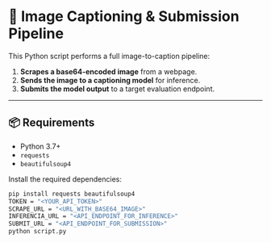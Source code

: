 # 🧠 Image Captioning & Submission Pipeline

This Python script performs a full image-to-caption pipeline:

1. **Scrapes a base64-encoded image** from a webpage.
2. **Sends the image to a captioning model** for inference.
3. **Submits the model output** to a target evaluation endpoint.

---

## 📦 Requirements

- Python 3.7+
- `requests`
- `beautifulsoup4`

Install the required dependencies:

```bash
pip install requests beautifulsoup4
TOKEN = "<YOUR_API_TOKEN>"
SCRAPE_URL = "<URL_WITH_BASE64_IMAGE>"
INFERENCIA_URL = "<API_ENDPOINT_FOR_INFERENCE>"
SUBMIT_URL = "<API_ENDPOINT_FOR_SUBMISSION>"
python script.py
